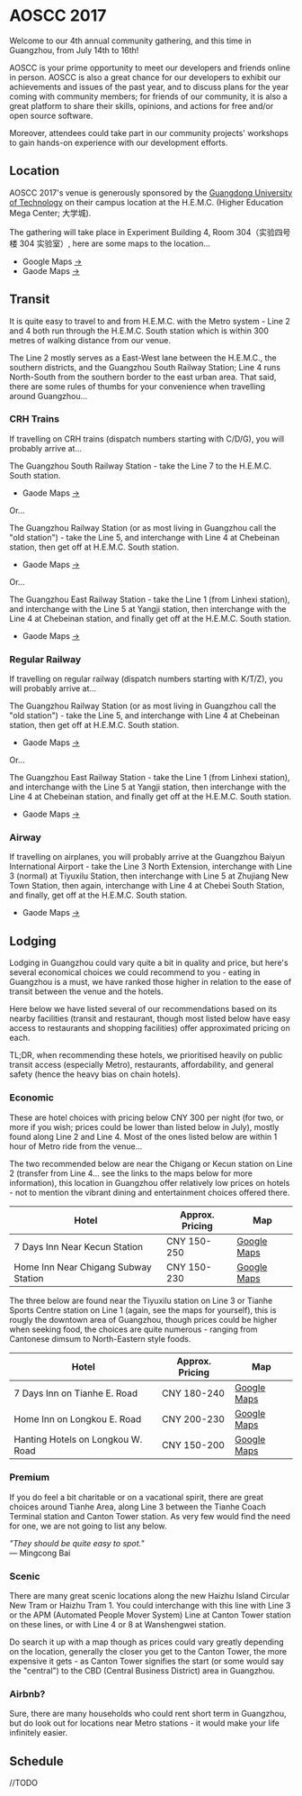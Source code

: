 AOSCC 2017
==========

Welcome to our 4th annual community gathering, and this time in Guangzhou, from
July 14th to 16th!

AOSCC is your prime opportunity to meet our developers and friends online in
person. AOSCC is also a great chance for our developers to exhibit our
achievements and issues of the past year, and to discuss plans for the year
coming with community members; for friends of our community, it is also a great
platform to share their skills, opinions, and actions for free and/or open
source software.

Moreover, attendees could take part in our community projects' workshops to
gain hands-on experience with our development efforts.

Location
--------

AOSCC 2017's venue is generously sponsored by the
[Guangdong University of Technology](http://www.gdut.edu.cn/) on their
campus location at the H.E.M.C. (Higher Education Mega Center; 大学城).

The gathering will take place in Experiment Building 4, Room 304（实验四号楼 304
实验室）, here are some maps to the location...

- Google Maps
[→](https://www.google.com.sg/maps/place/Guangdong+University+of+Technology+Experiment+Building+4,+Panyu+Qu,+Guangzhou+Shi,+Guangdong+Sheng,+China/@23.0400275,113.3957348,16z/data=!4m5!3m4!1s0x3403aad94a278a3f:0xf2ebd2723d97b2f5!8m2!3d23.0378993!4d113.3997973?hl=en)
- Gaode Maps [→](https://gaode.com/search?query=%E4%B8%AD%E5%9B%BD%E5%B9%BF%E4%B8%9C%E7%9C%81%E5%B9%BF%E5%B7%9E%E5%B8%82%E7%95%AA%E7%A6%BA%E5%8C%BA%E5%B9%BF%E4%B8%9C%E5%B7%A5%E4%B8%9A%E5%A4%A7%E5%AD%A6%E5%AE%9E%E9%AA%8C%E5%9B%9B%E5%8F%B7%E6%A5%BC&city=110000&geoobj=116.302288%7C39.808925%7C116.618145%7C40.006178&zoom=12)

Transit
-------

It is quite easy to travel to and from H.E.M.C. with the Metro system - Line 2 and 4 both run through the H.E.M.C. South station which is within 300 metres of walking distance from our venue.

The Line 2 mostly serves as a East-West lane between the H.E.M.C., the southern districts, and the Guangzhou South Railway Station; Line 4 runs North-South from the southern border to the east urban area. That said, there
are some rules of thumbs for your convenience when travelling around
Guangzhou...

### CRH Trains

If travelling on CRH trains (dispatch numbers starting with C/D/G), you will probably arrive at...

The Guangzhou South Railway Station - take the Line 7 to the H.E.M.C. South station.

- Gaode Maps [→](http://gaode.com/dir?from%5Bname%5D=%E5%B9%BF%E5%B7%9E%E5%8D%97%E7%AB%99%28%E5%9C%B0%E9%93%81%E7%AB%99%29&from%5Blnglat%5D=113.269125%2C22.988980&from%5Bid%5D=BV10019725-from&from%5Bpoitype%5D=150500&from%5Badcode%5D=440100&from%5Bmodxy%5D=113.269125%2C22.988980&to%5Bid%5D=BV10024365-to&to%5Bname%5D=%E5%A4%A7%E5%AD%A6%E5%9F%8E%E5%8D%97%28%E5%9C%B0%E9%93%81%E7%AB%99%29&to%5Blnglat%5D=113.400557%2C23.043313&to%5Bmodxy%5D=113.400557%2C23.043313&to%5Bpoitype%5D=150500&to%5Badcode%5D=440113&type=bus&policy=2&dateTime=now)

Or...

The Guangzhou Railway Station (or as most living in Guangzhou call the "old station") - take the Line 5, and interchange with Line 4 at Chebeinan station, then get off at H.E.M.C. South station.

- Gaode Maps [→](http://gaode.com/dir?from%5Bid%5D=BV10015177&from%5Bname%5D=%E5%B9%BF%E5%B7%9E%E7%81%AB%E8%BD%A6%E7%AB%99%28%E5%9C%B0%E9%93%81%E7%AB%99%29&from%5Blnglat%5D=113.256603%2C23.148143&from%5Bmodxy%5D=113.256603%2C23.148143&from%5Bpoitype%5D=150500&from%5Badcode%5D=440104&to%5Bid%5D=BV10024365-to&to%5Bname%5D=%E5%A4%A7%E5%AD%A6%E5%9F%8E%E5%8D%97%28%E5%9C%B0%E9%93%81%E7%AB%99%29&to%5Blnglat%5D=113.400557%2C23.043313&to%5Bmodxy%5D=113.400557%2C23.043313&to%5Bpoitype%5D=150500&to%5Badcode%5D=440113&type=bus&policy=2&dateTime=now)

Or...

The Guangzhou East Railway Station - take the Line 1 (from Linhexi station), and interchange with the Line 5 at Yangji station, then interchange with the Line 4 at Chebeinan station, and finally get off at the H.E.M.C. South station.

- Gaode Maps [→](http://gaode.com/dir?from%5Bid%5D=BV10024357-from&from%5Bname%5D=%E5%B9%BF%E5%B7%9E%E4%B8%9C%E7%AB%99%28%E5%9C%B0%E9%93%81%E7%AB%99%29&from%5Blnglat%5D=113.324851%2C23.150968&from%5Bmodxy%5D=113.324851%2C23.150968&from%5Bpoitype%5D=150500&from%5Badcode%5D=440106&to%5Bid%5D=BV10024365-to&to%5Bname%5D=%E5%A4%A7%E5%AD%A6%E5%9F%8E%E5%8D%97%28%E5%9C%B0%E9%93%81%E7%AB%99%29&to%5Blnglat%5D=113.400557%2C23.043313&to%5Bmodxy%5D=113.400557%2C23.043313&to%5Bpoitype%5D=150500&to%5Badcode%5D=440113&type=bus&policy=0&dateTime=now)

### Regular Railway

If travelling on regular railway (dispatch numbers starting with K/T/Z), you will probably arrive at...

The Guangzhou Railway Station (or as most living in Guangzhou call the "old station") - take the Line 5, and interchange with Line 4 at Chebeinan station, then get off at H.E.M.C. South station.

- Gaode Maps [→](http://gaode.com/dir?from%5Bid%5D=BV10015177&from%5Bname%5D=%E5%B9%BF%E5%B7%9E%E7%81%AB%E8%BD%A6%E7%AB%99%28%E5%9C%B0%E9%93%81%E7%AB%99%29&from%5Blnglat%5D=113.256603%2C23.148143&from%5Bmodxy%5D=113.256603%2C23.148143&from%5Bpoitype%5D=150500&from%5Badcode%5D=440104&to%5Bid%5D=BV10024365-to&to%5Bname%5D=%E5%A4%A7%E5%AD%A6%E5%9F%8E%E5%8D%97%28%E5%9C%B0%E9%93%81%E7%AB%99%29&to%5Blnglat%5D=113.400557%2C23.043313&to%5Bmodxy%5D=113.400557%2C23.043313&to%5Bpoitype%5D=150500&to%5Badcode%5D=440113&type=bus&policy=2&dateTime=now)

Or...

The Guangzhou East Railway Station - take the Line 1 (from Linhexi station), and interchange with the Line 5 at Yangji station, then interchange with the Line 4 at Chebeinan station, and finally get off at the H.E.M.C. South station.

- Gaode Maps [→](http://gaode.com/dir?from%5Bid%5D=BV10024357-from&from%5Bname%5D=%E5%B9%BF%E5%B7%9E%E4%B8%9C%E7%AB%99%28%E5%9C%B0%E9%93%81%E7%AB%99%29&from%5Blnglat%5D=113.324851%2C23.150968&from%5Bmodxy%5D=113.324851%2C23.150968&from%5Bpoitype%5D=150500&from%5Badcode%5D=440106&to%5Bid%5D=BV10024365-to&to%5Bname%5D=%E5%A4%A7%E5%AD%A6%E5%9F%8E%E5%8D%97%28%E5%9C%B0%E9%93%81%E7%AB%99%29&to%5Blnglat%5D=113.400557%2C23.043313&to%5Bmodxy%5D=113.400557%2C23.043313&to%5Bpoitype%5D=150500&to%5Badcode%5D=440113&type=bus&policy=0&dateTime=now)

### Airway

If travelling on airplanes, you will probably arrive at the Guangzhou Baiyun International Airport - take the Line 3 North Extension, interchange with Line 3 (normal) at Tiyuxilu Station, then interchange with Line 5 at Zhujiang New Town Station, then again, interchange with Line 4 at Chebei South Station, and finally, get off at the H.E.M.C. South station.

- Gaode Maps [→](http://gaode.com/dir?from%5Bid%5D=BV10024349&from%5Bname%5D=%E6%9C%BA%E5%9C%BA%E5%8D%97%28%E5%9C%B0%E9%93%81%E7%AB%99%29&from%5Blnglat%5D=113.303098%2C23.386691&from%5Bmodxy%5D=113.303098%2C23.386691&from%5Bpoitype%5D=150500&from%5Badcode%5D=440114&to%5Bid%5D=BV10024365-to&to%5Bname%5D=%E5%A4%A7%E5%AD%A6%E5%9F%8E%E5%8D%97%28%E5%9C%B0%E9%93%81%E7%AB%99%29&to%5Blnglat%5D=113.400557%2C23.043313&to%5Bmodxy%5D=113.400557%2C23.043313&to%5Bpoitype%5D=150500&to%5Badcode%5D=440113&type=bus&policy=0&dateTime=now)

Lodging
-------

Lodging in Guangzhou could vary quite a bit in quality and price, but here's several economical choices we could recommend to you - eating in Guangzhou is a must, we have ranked those higher in relation to the ease of transit between the venue and the hotels.

Here below we have listed several of our recommendations based on its nearby facilities (transit and restaurant, though most listed below have easy access to restaurants and shopping facilities) offer approximated pricing on each.

TL;DR, when recommending these hotels, we prioritised heavily on public transit access (especially Metro), restaurants, affordability, and general safety (hence the heavy bias on chain hotels).

### Economic

These are hotel choices with pricing below CNY 300 per night (for two, or more if you wish; prices could be lower than listed below in July), mostly found along Line 2 and Line 4. Most of the ones listed below are within 1 hour of Metro ride from the venue...

The two recommended below are near the Chigang or Kecun station on Line 2 (transfer from Line 4... see the links to the maps below for more information), this location in Guangzhou offer relatively low prices on hotels - not to mention the vibrant dining and entertainment choices offered there.

| Hotel | Approx. Pricing | Map |
| ----- | --------------- | --- |
| 7 Days Inn Near Kecun Station | CNY 150-250 | [Google Maps](https://www.google.com.sg/maps/dir/%E4%B8%AD%E5%9B%BD%E5%B9%BF%E4%B8%9C%E7%9C%81%E5%B9%BF%E5%B7%9E%E5%B8%82%E6%B5%B7%E7%8F%A0%E5%8C%BA7%E5%A4%A9%E8%BF%9E%E9%94%81%E9%85%92%E5%BA%97%E5%B9%BF%E5%B7%9E%E5%AE%A2%E6%9D%91%E5%9C%B0%E9%93%81%E7%AB%99%E4%BA%8C%E5%BA%97/%E4%B8%AD%E5%9B%BD%E5%B9%BF%E4%B8%9C%E7%9C%81%E5%B9%BF%E5%B7%9E%E5%B8%82%E7%95%AA%E7%A6%BA%E5%8C%BA%E5%A4%A7%E5%AD%A6%E5%9F%8E%E5%8D%97/@23.0715992,113.325116,13z/am=t/data=!4m14!4m13!1m5!1m1!1s0x3402ff64fca50aff:0x4565fe4c47133a2d!2m2!1d113.3213702!2d23.0995606!1m5!1m1!1s0x3403aadca1aebf87:0x81777d6212316865!2m2!1d113.400431!2d23.04342!3e3?hl=en) |
| Home Inn Near Chigang Subway Station | CNY 150-230 | [Google Maps](https://www.google.com.sg/maps/dir/%E4%B8%AD%E5%9B%BD%E5%B9%BF%E4%B8%9C%E7%9C%81%E5%B9%BF%E5%B7%9E%E5%B8%82%E7%95%AA%E7%A6%BA%E5%8C%BA%E5%A4%A7%E5%AD%A6%E5%9F%8E%E5%8D%97/Home+Inn+%EF%BC%88Guangzhou+Pazhou+Chigang+Subway+Station+Branch%EF%BC%89,+Haizhu+Qu,+Guangzhou+Shi,+Guangdong+Sheng,+China/@23.0808225,113.3265942,14z/data=!4m14!4m13!1m5!1m1!1s0x3403aadca1aebf87:0x81777d6212316865!2m2!1d113.400431!2d23.04342!1m5!1m1!1s0x3402ff796c5cb053:0xf0f4533f68f4d2f9!2m2!1d113.3300231!2d23.0966575!3e3?hl=en) |

The three below are found near the Tiyuxilu station on Line 3 or Tianhe Sports Centre station on Line 1 (again, see the maps for yourself), this is rougly the downtown area of Guangzhou, though prices could be higher when seeking food, the choices are quite numerous - ranging from Cantonese dimsum to North-Eastern style foods.

| Hotel | Approx. Pricing | Map |
| ----- | --------------- | --- |
| 7 Days Inn on Tianhe E. Road | CNY 180-240 | [Google Maps](https://www.google.com.sg/maps/dir/%E4%B8%AD%E5%9B%BD%E5%B9%BF%E4%B8%9C%E7%9C%81%E5%B9%BF%E5%B7%9E%E5%B8%82%E7%95%AA%E7%A6%BA%E5%8C%BA%E5%A4%A7%E5%AD%A6%E5%9F%8E%E5%8D%97/%E4%B8%AD%E5%9B%BD%E5%B9%BF%E4%B8%9C%E7%9C%81%E5%B9%BF%E5%B7%9E%E5%B8%82%E5%A4%A9%E6%B2%B3%E5%8C%BA%E5%A4%A9%E6%B2%B3%E4%B8%9C%E8%B7%AF7%E5%A4%A9%E8%BF%9E%E9%94%81%E9%85%92%E5%BA%97/@23.1340415,113.3304242,16z/data=!4m14!4m13!1m5!1m1!1s0x3403aadca1aebf87:0x81777d6212316865!2m2!1d113.400431!2d23.04342!1m5!1m1!1s0x3402feff741d497f:0x7986c2f6e14338bf!2m2!1d113.3330003!2d23.1366493!3e3?hl=en) |
| Home Inn on Longkou E. Road | CNY 200-230 | [Google Maps](https://www.google.com.sg/maps/dir/%E4%B8%AD%E5%9B%BD%E5%B9%BF%E4%B8%9C%E7%9C%81%E5%B9%BF%E5%B7%9E%E5%B8%82%E7%95%AA%E7%A6%BA%E5%8C%BA%E5%A4%A7%E5%AD%A6%E5%9F%8E%E5%8D%97/%E4%B8%AD%E5%9B%BD%E5%B9%BF%E4%B8%9C%E7%9C%81%E5%B9%BF%E5%B7%9E%E5%B8%82%E5%A4%A9%E6%B2%B3%E5%8C%BA%E9%BE%99%E5%8F%A3%E4%B8%9C%E8%B7%AF%E5%A6%82%E5%AE%B6%E5%BF%AB%E6%8D%B7%E9%85%92%E5%BA%97/@23.0904896,113.325314,13z/data=!3m1!4b1!4m14!4m13!1m5!1m1!1s0x3403aadca1aebf87:0x81777d6212316865!2m2!1d113.400431!2d23.04342!1m5!1m1!1s0x3402fe53e6978831:0xc8caf0eddc8e5494!2m2!1d113.341839!2d23.137409!3e3?hl=en) |
| Hanting Hotels on Longkou W. Road | CNY 150-200 | [Google Maps](https://www.google.com.sg/maps/dir/%E4%B8%AD%E5%9B%BD%E5%B9%BF%E4%B8%9C%E7%9C%81%E5%B9%BF%E5%B7%9E%E5%B8%82%E7%95%AA%E7%A6%BA%E5%8C%BA%E5%A4%A7%E5%AD%A6%E5%9F%8E%E5%8D%97/%E4%B8%AD%E5%9B%BD%E5%B9%BF%E4%B8%9C%E7%9C%81%E5%B9%BF%E5%B7%9E%E5%B8%82%E5%A4%A9%E6%B2%B3%E5%8C%BA%E9%BE%99%E5%8F%A3%E8%A5%BF%E8%B7%AF%E6%B1%89%E5%BA%AD%E8%BF%9E%E9%94%81%E9%85%92%E5%BA%97/@23.0904411,113.325314,13z/data=!3m1!4b1!4m14!4m13!1m5!1m1!1s0x3403aadca1aebf87:0x81777d6212316865!2m2!1d113.400431!2d23.04342!1m5!1m1!1s0x3402fe55c79e05f3:0x4f269b15040c86e5!2m2!1d113.3368226!2d23.137312!3e3?hl=en) |

### Premium

If you do feel a bit charitable or on a vacational spirit, there are great choices around Tianhe Area, along Line 3 between the Tianhe Coach Terminal station and Canton Tower station. As very few would find the need for one, we are not going to list any below.

*"They should be quite easy to spot."*  
— Mingcong Bai

### Scenic

There are many great scenic locations along the new Haizhu Island Circular New Tram or Haizhu Tram 1. You could interchange with this line with Line 3 or the APM (Automated People Mover System) Line at Canton Tower station on these lines, or with Line 4 or 8 at Wanshengwei station.

Do search it up with a map though as prices could vary greatly depending on the location, generally the closer you get to the Canton Tower, the more expensive it gets - as Canton Tower signifies the start (or some would say the "central") to the CBD (Central Business District) area in Guangzhou.

### Airbnb?

Sure, there are many households who could rent short term in Guangzhou, but do look out for locations near Metro stations - it would make your life infinitely easier.

Schedule
--------

//TODO
